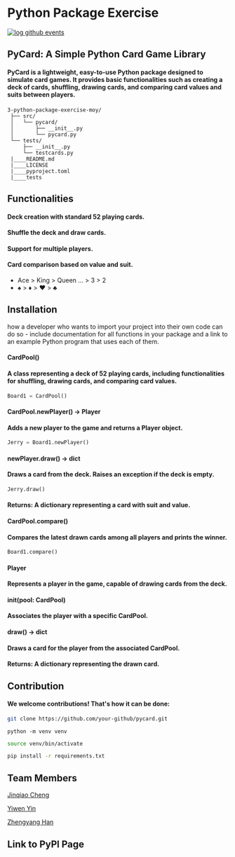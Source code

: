 # Python Package Exercise

[![log github events](https://github.com/software-students-spring2024/3-python-package-exercise-moy/actions/workflows/event-logger.yml/badge.svg)](https://github.com/software-students-spring2024/3-python-package-exercise-moy/actions/workflows/event-logger.yml)

## PyCard: A Simple Python Card Game Library

#### PyCard is a lightweight, easy-to-use Python package designed to simulate card games. It provides basic functionalities such as creating a deck of cards, shuffling, drawing cards, and comparing card values and suits between players.


####   
```
3-python-package-exercise-moy/
 ├── src/
 │   └── pycard/
 │       ├── __init__.py
 │       └── pycard.py
 └── tests/
     ├── __init__.py
     └── testcards.py
 |____README.md
 |____LICENSE
 |____pyproject.toml
 |____tests
```
## Functionalities

#### Deck creation with standard 52 playing cards.
#### Shuffle the deck and draw cards.
#### Support for multiple players.
#### Card comparison based on value and suit.
  - Ace > King > Queen ... > 3 > 2 
  - ♠️ > ♦️ > ♥️ > ♣️
## Installation

how a developer who wants to import your project into their own code can do so - include documentation for all functions in your package and a link to an example Python program that uses each of them.
#### CardPool()
#### A class representing a deck of 52 playing cards, including functionalities for shuffling, drawing cards, and comparing card values.

```python
Board1 = CardPool()
```
#### CardPool.newPlayer() -> Player
#### Adds a new player to the game and returns a Player object.
```python
Jerry = Board1.newPlayer()
```
#### newPlayer.draw() -> dict
#### Draws a card from the deck. Raises an exception if the deck is empty.
```python
Jerry.draw()
```
#### Returns: A dictionary representing a card with suit and value.

#### CardPool.compare()
#### Compares the latest drawn cards among all players and prints the winner.
```python
Board1.compare()
```

#### Player
#### Represents a player in the game, capable of drawing cards from the deck.
#### __init__(pool: CardPool)
#### Associates the player with a specific CardPool.
#### draw() -> dict
#### Draws a card for the player from the associated CardPool.
#### Returns: A dictionary representing the drawn card.

## Contribution

#### We welcome contributions! That's how it can be done:
```bash
git clone https://github.com/your-github/pycard.git
```
```basg
python -m venv venv
```
```bash
source venv/bin/activate
```
```bash
pip install -r requirements.txt
```
## Team Members

[Jinqiao Cheng](https://github.com/jinqiaocheng163)

[Yiwen Yin](https://github.com/YY35n)

[Zhengyang Han](https://github.com/Hmic1102)

## Link to PyPl Page

